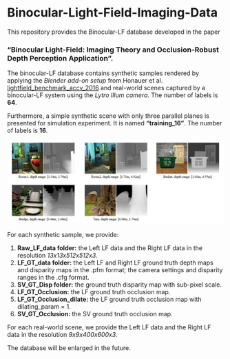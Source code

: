 # Binocular-Light-Field-Imaging-Data

This repository provides the Binocular-LF database developed in the paper 
### “Binocular Light-Field: Imaging Theory and Occlusion-Robust Depth Perception Application”.

The binocular-LF database contains synthetic samples rendered by applying the _Blender add-on setup_ from Honauer et al. [lightfield_benchmark_accv_2016](http://lightfield-analysis.net/benchmark/paper/lightfield_benchmark_accv_2016.pdf) and real-world scenes captured by a binocular-LF system using the _Lytro Illum camera_. The number of labels is __64__.

Furthermore, a simple synthetic scene with only three parallel planes is presented for simulation experiment. It is named __“training_16”__. The number of labels is __16__.

![synthetic samples](/imgs/synthetic_data.png)

For each synthetic sample, we provide:
1. __Raw_LF_data folder:__ the Left LF data and the Right LF data in the resolution _13x13x512x512x3_.
2. __LF_GT_data folder:__ the Left LF and Right LF ground truth depth maps and disparity maps in the .pfm format; the camera settings and disparity ranges in the .cfg format.
3. __SV_GT_Disp folder:__ the ground truth disparity map with sub-pixel scale.
4. __LF_GT_Occlusion:__ the LF ground truth occlusion map.
5. __LF_GT_Occlusion_dilate:__ the LF ground truth occlusion map with dilating_param = 1.
6. __SV_GT_Occlusion:__ the SV ground truth occlusion map.

For each real-world scene, we provide the Left LF data and the Right LF data in the resolution _9x9x400x600x3_.

The database will be enlarged in the future.
